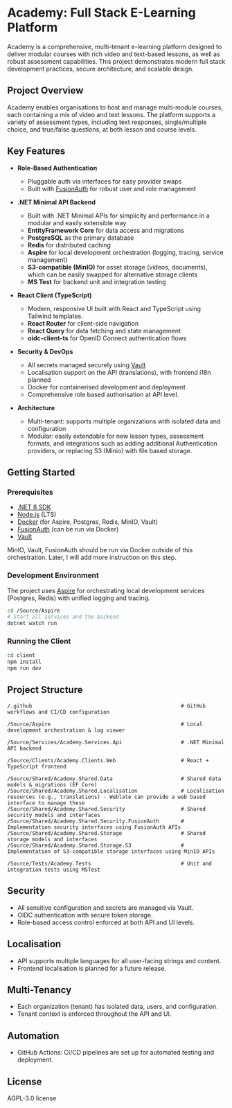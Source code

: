 # Academy: Full Stack E-Learning Platform

Academy is a comprehensive, multi-tenant e-learning platform designed to deliver modular courses with rich video and text-based lessons, as well as robust assessment capabilities. This project demonstrates modern full stack development practices, secure architecture, and scalable design.

## Project Overview

Academy enables organisations to host and manage multi-module courses, each containing a mix of video and text lessons. The platform supports a variety of assessment types, including text responses, single/multiple choice, and true/false questions, at both lesson and course levels.

## Key Features

- **Role-Based Authentication**
	- Pluggable auth via interfaces for easy provider swaps
	- Built with [FusionAuth](https://fusionauth.io/) for robust user and role management

- **.NET Minimal API Backend**
	- Built with .NET Minimal APIs for simplicity and performance in a modular and easily extensible way
	- **EntityFramework Core** for data access and migrations
	- **PostgreSQL** as the primary database
	- **Redis** for distributed caching
	- **Aspire** for local development orchestration (logging, tracing, service management)
	- **S3-compatible (MinIO)** for asset storage (videos, documents), which can be easily swapped for alternative storage clients
	- **MS Test** for backend unit and integration testing

- **React Client (TypeScript)**
	- Modern, responsive UI built with React and TypeScript using Tailwind templates.
	- **React Router** for client-side navigation
    - **React Query** for data fetching and state management
	- **oidc-client-ts** for OpenID Connect authentication flows

- **Security & DevOps**
	- All secrets managed securely using [Vault](https://www.vaultproject.io/)
	- Localisation support on the API (translations), with frontend i18n planned
    - Docker for containerised development and deployment
    - Comprehensive role based authorisation at API level. 

- **Architecture**
	- Multi-tenant: supports multiple organizations with isolated data and configuration
	- Modular: easily extendable for new lesson types, assessment formats, and integrations such as adding additional Authentication providers, or replacing S3 (Minio) with file based storage. 

## Getting Started

### Prerequisites

- [.NET 8 SDK](https://dotnet.microsoft.com/)
- [Node.js](https://nodejs.org/) (LTS)
- [Docker](https://www.docker.com/) (for Aspire, Postgres, Redis, MinIO, Vault)
- [FusionAuth](https://fusionauth.io/) (can be run via Docker)
- [Vault](https://www.vaultproject.io/)

MinIO, Vault, FusionAuth should be run via Docker outside of this orchestration. Later, I will add more instruction on this step. 

### Development Environment

The project uses [Aspire](https://devblogs.microsoft.com/dotnet/introducing-dotnet-aspire/) for orchestrating local development services (Postgres, Redis) with unified logging and tracing.

```sh
cd /Source/Aspire
# Start all services and the backend
dotnet watch run 
```

### Running the Client

```sh
cd client
npm install
npm run dev
```

## Project Structure

```
/.github                                                # GitHub workflows and CI/CD configuration

/Source/Aspire                                          # Local development orchestration & log viewer

/Source/Services/Academy.Services.Api                   # .NET Minimal API backend

/Source/Clients/Academy.Clients.Web                     # React + TypeScript frontend

/Source/Shared/Academy.Shared.Data                      # Shared data models & migrations (EF Core)
/Source/Shared/Academy.Shared.Localisation              # Localisation resources (e.g., translations) - Weblate can provide a web based interface to manage these
/Source/Shared/Academy.Shared.Security                  # Shared security models and interfaces
/Source/Shared/Academy.Shared.Security.FusionAuth       # Implementation security interfaces using FusionAuth APIs
/Source/Shared/Academy.Shared.Storage                   # Shared storage models and interfaces
/Source/Shared/Academy.Shared.Storage.S3                # Implementation of S3-compatible storage interfaces using MinIO APIs

/Source/Tests/Academy.Tests                             # Unit and integration tests using MSTest
```

## Security

- All sensitive configuration and secrets are managed via Vault.
- OIDC authentication with secure token storage.
- Role-based access control enforced at both API and UI levels.

## Localisation

- API supports multiple languages for all user-facing strings and content.
- Frontend localisation is planned for a future release.

## Multi-Tenancy

- Each organization (tenant) has isolated data, users, and configuration.
- Tenant context is enforced throughout the API and UI.

## Automation

- GitHub Actions: CI/CD pipelines are set up for automated testing and deployment. 

## License

AGPL-3.0 license 